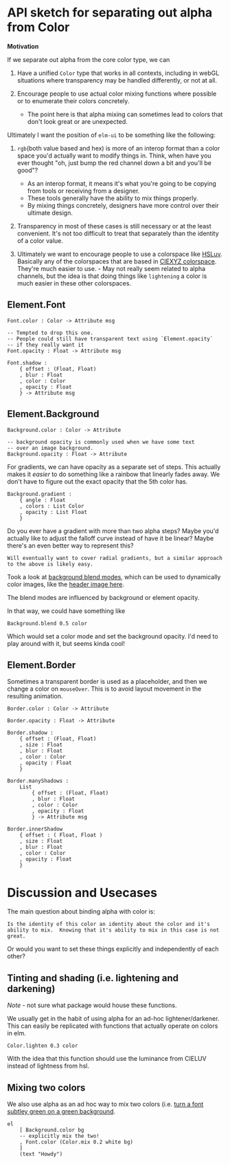 # API sketch for separating out alpha from Color

**Motivation**

If we separate out alpha from the core color type, we can

1. Have a unified `Color` type that works in all contexts, including in webGL situations where transparency may be handled differently, or not at all.

2. Encourage people to use actual color mixing functions where possible or to enumerate their colors concretely.
   - The point here is that alpha mixing can sometimes lead to colors that don't look great or are unexpected.

Ultimately I want the position of `elm-ui` to be something like the following:

1. `rgb`(both value based and hex) is more of an interop format than a color space you'd actually want to modify things in. Think, when have you ever thought "oh, just bump the red channel down a bit and you'll be good"?

   - As an interop format, it means it's what you're going to be copying from tools or receiving from a designer.
   - These tools generally have the ability to mix things properly.
   - By mixing things concretely, designers have more control over their ultimate design.

2. Transparency in most of these cases is still necessary or at the least convenient. It's not too difficult to treat that separately than the identity of a color value.

3. Ultimately we want to encourage people to use a colorspace like [HSLuv](https://package.elm-lang.org/packages/kuon/elm-hsluv/latest/). Basically any of the colorspaces that are based in [CIEXYZ colorspace](https://en.wikipedia.org/wiki/CIE_1931_color_space). They're much easier to use. - May not really seem related to alpha channels, but the idea is that doing things like `lightening` a color is much easier in these other colorspaces.

## Element.Font

    Font.color : Color -> Attribute msg

    -- Tempted to drop this one.
    -- People could still have transparent text using `Element.opacity`
    -- if they really want it
    Font.opacity : Float -> Attribute msg

    Font.shadow :
        { offset : (Float, Float)
        , blur : Float
        , color : Color
        , opacity : Float
        } -> Attribute msg

## Element.Background

    Background.color : Color -> Attribute

    -- background opacity is commonly used when we have some text
    -- over an image background.
    Background.opacity : Float -> Attribute

For gradients, we can have opacity as a separate set of steps.
This actually makes it _easier_ to do something like a rainbow that linearly fades away. We don't have to figure out the exact opacity that the 5th color has.

    Background.gradient :
        { angle : Float
        , colors : List Color
        , opacity : List Float
        }

Do you ever have a gradient with more than two alpha steps?
Maybe you'd actually like to adjust the falloff curve instead of have it be linear?
Maybe there's an even better way to represent this?

    Will eventually want to cover radial gradients, but a similar approach to the above is likely easy.

Took a look at [background blend modes](https://developer.mozilla.org/en-US/docs/Web/CSS/background-blend-mode), which can be used to dynamically color images, like the [header image here](https://professional-rentals.com/).

The blend modes are influenced by background or element opacity.

In that way, we could have something like

    Background.blend 0.5 color

Which would set a color mode and set the background opacity. I'd need to play around with it, but seems kinda cool!

## Element.Border

Sometimes a transparent border is used as a placeholder, and then we change a color on `mouseOver`. This is to avoid layout movement in the resulting animation.

    Border.color : Color -> Attribute

    Border.opacity : Float -> Attribute

    Border.shadow :
        { offset : (Float, Float)
        , size : Float
        , blur : Float
        , color : Color
        , opacity : Float
        }

    Border.manyShadows :
        List
            { offset : (Float, Float)
            , blur : Float
            , color : Color
            , opacity : Float
            } -> Attribute msg

    Border.innerShadow
        { offset : ( Float, Float )
        , size : Float
        , blur : Float
        , color : Color
        , opacity : Float
        }

# Discussion and Usecases

The main question about binding alpha with color is:

    Is the identity of this color an identity about the color and it's ability to mix.  Knowing that it's ability to mix in this case is not great.

Or would you want to set these things explicitly and independently of each other?

## Tinting and shading (i.e. lightening and darkening)

_Note_ - not sure what package would house these functions.

We usually get in the habit of using alpha for an ad-hoc lightener/darkener.
This can easily be replicated with functions that actually operate on colors in elm.

    Color.lighten 0.3 color

With the idea that this function should use the luminance from CIELUV instead of lightness from hsl.

## Mixing two colors

We also use alpha as an ad hoc way to mix two colors (i.e. [turn a font subtley green on a green background](https://medium.com/refactoring-ui/7-practical-tips-for-cheating-at-design-40c736799886#9cdf).

    el
        [ Background.color bg
        -- explicitly mix the two!
        , Font.color (Color.mix 0.2 white bg)
        ]
        (text "Howdy")
